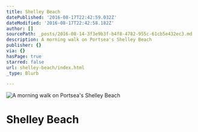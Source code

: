 ```yaml
---
title: Shelley Beach
datePublished: '2016-08-17T22:42:59.032Z'
dateModified: '2016-08-17T22:42:58.182Z'
author: []
sourcePath: _posts/2016-08-14-3f3e9b3f-b4f8-4782-955c-61cb5e432ec3.md
description: A morning walk on Portsea's Shelley Beach
publisher: {}
via: {}
hasPage: true
starred: false
url: shelley-beach/index.html
_type: Blurb

---
```

![A morning walk on Portsea's Shelley Beach](https://the-grid-user-content.s3-us-west-2.amazonaws.com/1fb11832-84de-4527-8bbb-08793bf49b63.jpg)

# Shelley Beach